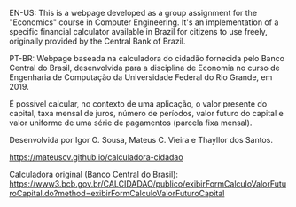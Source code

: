 EN-US: This is a webpage developed as a group assignment for the "Economics" course in Computer Engineering. It's an implementation of a specific financial calculator available in Brazil for citizens to use freely, originally provided by the Central Bank of Brazil. 

PT-BR: Webpage baseada na calculadora do cidadão fornecida pelo Banco Central do Brasil, desenvolvida para a disciplina de Economia no curso de Engenharia de Computação da Universidade Federal do Rio Grande, em 2019.

É possível calcular, no contexto de uma aplicação, o valor presente do capital, taxa mensal de juros, número de períodos, valor futuro do capital e valor uniforme de uma série de pagamentos (parcela fixa mensal).

Desenvolvida por Igor O. Sousa, Mateus C. Vieira e Thayllor dos Santos.

https://mateuscv.github.io/calculadora-cidadao

Calculadora original (Banco Central do Brasil): https://www3.bcb.gov.br/CALCIDADAO/publico/exibirFormCalculoValorFuturoCapital.do?method=exibirFormCalculoValorFuturoCapital
